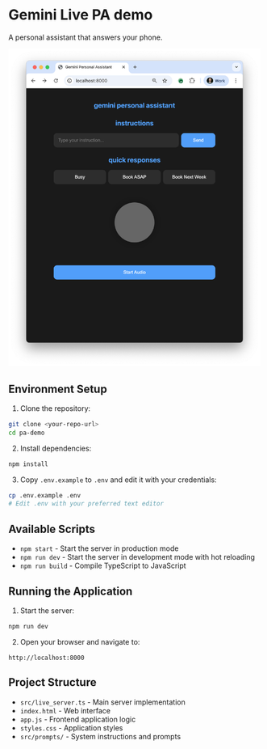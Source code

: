 # Gemini Live PA demo

A personal assistant that answers your phone.

<img src="pa-demo-screenshot.png" width="500" alt="Screenshot of the PA Demo">


## Environment Setup

1. Clone the repository:
```bash
git clone <your-repo-url>
cd pa-demo
```

2. Install dependencies:
```bash
npm install
```

3. Copy `.env.example` to `.env` and edit it with your credentials:
```bash
cp .env.example .env
# Edit .env with your preferred text editor
```

## Available Scripts

- `npm start` - Start the server in production mode
- `npm run dev` - Start the server in development mode with hot reloading
- `npm run build` - Compile TypeScript to JavaScript

## Running the Application

1. Start the server:
```bash
npm run dev
```

2. Open your browser and navigate to:
```
http://localhost:8000
```

## Project Structure

- `src/live_server.ts` - Main server implementation
- `index.html` - Web interface
- `app.js` - Frontend application logic
- `styles.css` - Application styles
- `src/prompts/` - System instructions and prompts